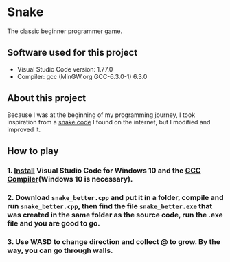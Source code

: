 # Snake
The classic beginner programmer game.

## Software used for this project
- Visual Studio Code version: 1.77.0
- Compiler: gcc (MinGW.org GCC-6.3.0-1) 6.3.0

## About this project
Because I was at the beginning of my programming journey, I took inspiration from a [snake code](https://www.instructables.com/C-Snake-Game-Simple/) I found on the internet, but I modified and improved it.

## How to play
### 1. [Install](https://code.visualstudio.com/download) Visual Studio Code for Windows 10 and the [GCC Compiler](https://sourceforge.net/projects/mingw-w64/)(Windows 10 is necessary). 
### 2. Download `snake_better.cpp` and put it in a folder, compile and run `snake_better.cpp`, then find the file `snake_better.exe` that was created in the same folder as the source code, run the .exe file and you are good to go. 
### 3. Use **WASD** to change direction and collect @ to grow. By the way, you can go through walls.
